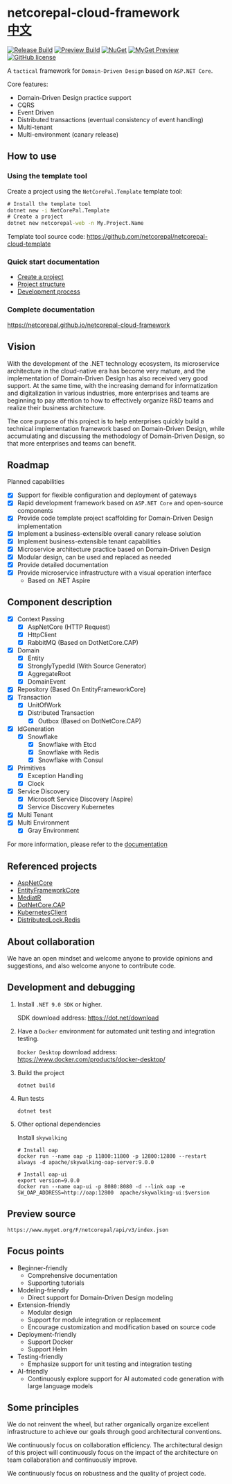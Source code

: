 # netcorepal-cloud-framework　　　　　　　　　　[中文](https://github.com/netcorepal/netcorepal-cloud-framework/blob/main/README.md)

[![Release Build](https://img.shields.io/github/actions/workflow/status/netcorepal/netcorepal-cloud-framework/release.yml?label=release%20build)](https://github.com/netcorepal/netcorepal-cloud-framework/actions/workflows/release.yml)
[![Preview Build](https://img.shields.io/github/actions/workflow/status/netcorepal/netcorepal-cloud-framework/dotnet.yml?label=preview%20build)](https://github.com/netcorepal/netcorepal-cloud-framework/actions/workflows/dotnet.yml)
[![NuGet](https://img.shields.io/nuget/v/NetCorePal.Extensions.AspNetCore.svg)](https://www.nuget.org/packages/NetCorePal.Extensions.AspNetCore)
[![MyGet Preview](https://img.shields.io/myget/netcorepal/vpre/NetCorePal.Extensions.AspNetCore?label=preview)](https://www.myget.org/feed/netcorepal/package/nuget/NetCorePal.Extensions.AspNetCore)
[![GitHub license](https://img.shields.io/badge/license-MIT-blue.svg)](https://github.com/netcorepal/netcorepal-cloud-framework/blob/main/LICENSE)

A `tactical` framework for `Domain-Driven Design` based on `ASP.NET Core`.

Core features:
+ Domain-Driven Design practice support
+ CQRS
+ Event Driven
+ Distributed transactions (eventual consistency of event handling)
+ Multi-tenant
+ Multi-environment (canary release)

## How to use

### Using the template tool

Create a project using the `NetCorePal.Template` template tool:

```cmd
# Install the template tool
dotnet new -i NetCorePal.Template
# Create a project
dotnet new netcorepal-web -n My.Project.Name
```

Template tool source code: <https://github.com/netcorepal/netcorepal-cloud-template>

### Quick start documentation

+ [Create a project](https://netcorepal.github.io/netcorepal-cloud-framework/en/getting-started/getting-started/)
+ [Project structure](https://netcorepal.github.io/netcorepal-cloud-framework/en/getting-started/project-structure/)
+ [Development process](https://netcorepal.github.io/netcorepal-cloud-framework/en/getting-started/development-process/)

### Complete documentation

<https://netcorepal.github.io/netcorepal-cloud-framework>

## Vision

With the development of the .NET technology ecosystem, its microservice architecture in the cloud-native era has become very mature, and the implementation of Domain-Driven Design has also received very good support. At the same time, with the increasing demand for informatization and digitalization in various industries, more enterprises and teams are beginning to pay attention to how to effectively organize R&D teams and realize their business architecture.

The core purpose of this project is to help enterprises quickly build a technical implementation framework based on Domain-Driven Design, while accumulating and discussing the methodology of Domain-Driven Design, so that more enterprises and teams can benefit.

## Roadmap

Planned capabilities

+ [x] Support for flexible configuration and deployment of gateways
+ [x] Rapid development framework based on `ASP.NET Core` and open-source components
+ [x] Provide code template project scaffolding for Domain-Driven Design implementation
+ [x] Implement a business-extensible overall canary release solution
+ [x] Implement business-extensible tenant capabilities
+ [x] Microservice architecture practice based on Domain-Driven Design
+ [x] Modular design, can be used and replaced as needed
+ [x] Provide detailed documentation
+ [x] Provide microservice infrastructure with a visual operation interface
    + Based on .NET Aspire

## Component description

+ [x] Context Passing
    + [x] AspNetCore (HTTP Request)
    + [x] HttpClient
    + [x] RabbitMQ (Based on DotNetCore.CAP)
+ [x] Domain
    + [x] Entity
    + [x] StronglyTypedId (With Source Generator)
    + [x] AggregateRoot
    + [x] DomainEvent
+ [x] Repository (Based On EntityFrameworkCore)
+ [x] Transaction
    + [x] UnitOfWork
    + [x] Distributed Transaction
        + [x] Outbox (Based on DotNetCore.CAP)
+ [x] IdGeneration
    + [x] Snowflake
        + [x] Snowflake with Etcd
        + [x] Snowflake with Redis
        + [x] Snowflake with Consul
+ [x] Primitives
    + [x] Exception Handling
    + [x] Clock
+ [x] Service Discovery
    + [x] Microsoft Service Discovery (Aspire)
    + [x] Service Discovery Kubernetes
+ [x] Multi Tenant
+ [x] Multi Environment
    + [x] Gray Environment

For more information, please refer to the [documentation](docs/index.md)

## Referenced projects

+ [AspNetCore](https://github.com/dotnet/aspnetcore)
+ [EntityFrameworkCore](https://github.com/dotnet/efcore)
+ [MediatR](https://github.com/jbogard/MediatR)
+ [DotNetCore.CAP](https://github.com/dotnetcore/CAP)
+ [KubernetesClient](https://github.com/kubernetes-client/csharp)
+ [DistributedLock.Redis](https://github.com/madelson/DistributedLock)

## About collaboration

We have an open mindset and welcome anyone to provide opinions and suggestions, and also welcome anyone to contribute code.

## Development and debugging

1. Install `.NET 9.0 SDK` or higher.

   SDK download address: <https://dot.net/download>

2. Have a `Docker` environment for automated unit testing and integration testing.

   `Docker Desktop` download address: <https://www.docker.com/products/docker-desktop/>

3. Build the project

    ```shell
    dotnet build
    ```

4. Run tests

    ```shell
    dotnet test
    ```

5. Other optional dependencies

   Install `skywalking`

    ```shell
    # Install oap
    docker run --name oap -p 11800:11800 -p 12800:12800 --restart always -d apache/skywalking-oap-server:9.0.0

    # Install oap-ui
    export version=9.0.0
    docker run --name oap-ui -p 8080:8080 -d --link oap -e SW_OAP_ADDRESS=http://oap:12800  apache/skywalking-ui:$version
    ```

## Preview source

```
https://www.myget.org/F/netcorepal/api/v3/index.json
```

## Focus points

+ Beginner-friendly
    + Comprehensive documentation
    + Supporting tutorials
+ Modeling-friendly
    + Direct support for Domain-Driven Design modeling
+ Extension-friendly
    + Modular design
    + Support for module integration or replacement
    + Encourage customization and modification based on source code
+ Deployment-friendly
    + Support Docker
    + Support Helm
+ Testing-friendly
    + Emphasize support for unit testing and integration testing
+ AI-friendly
    + Continuously explore support for AI automated code generation with large language models

## Some principles

We do not reinvent the wheel, but rather organically organize excellent infrastructure to achieve our goals through good architectural conventions.

We continuously focus on collaboration efficiency. The architectural design of this project will continuously focus on the impact of the architecture on team collaboration and continuously improve.

We continuously focus on robustness and the quality of project code.